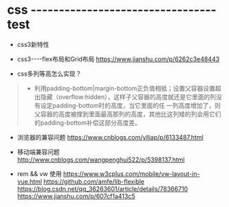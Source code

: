 #   css ---------------------------------  test

+   css3新特性

+   css3----flex布局和Grid布局
https://www.jianshu.com/p/6262c3e48443

+   css多列等高怎么实现？
>   - 利用padding-bottom|margin-bottom正负值相抵；设置父容器设置超出隐藏（overflow:hidden），这样子父容器的高度就还是它里面的列没有设定padding-bottom时的高度，当它里面的任 一列高度增加了，则父容器的高度被撑到里面最高那列的高度，其他比这列矮的列会用它们的padding-bottom补偿这部分高度差。

+   浏览器的兼容问题
https://www.cnblogs.com/ylliap/p/6133487.html

+   移动端兼容问题
http://www.cnblogs.com/wangpenghui522/p/5398137.html

+   rem && vw 使用
https://www.w3cplus.com/mobile/vw-layout-in-vue.html
https://github.com/amfe/lib-flexible
https://blog.csdn.net/qq_36263601/article/details/78366710
https://www.jianshu.com/p/607cf1a413c5

